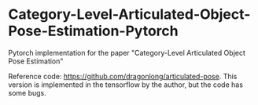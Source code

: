 # Category-Level-Articulated-Object-Pose-Estimation-Pytorch
Pytorch implementation for the paper "Category-Level Articulated Object Pose Estimation"

Reference code: https://github.com/dragonlong/articulated-pose. This version is implemented in the tensorflow by the author, but the code has some bugs.
